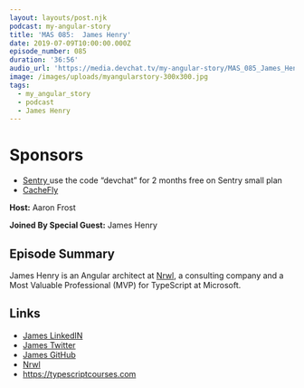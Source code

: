 ```yaml
---
layout: layouts/post.njk
podcast: my-angular-story
title: 'MAS 085:  James Henry'
date: 2019-07-09T10:00:00.000Z
episode_number: 085
duration: '36:56'
audio_url: 'https://media.devchat.tv/my-angular-story/MAS_085_James_Henry.mp3'
image: /images/uploads/myangularstory-300x300.jpg
tags:
  - my_angular_story
  - podcast
  - James Henry
---
```

# Sponsors

* [Sentry ](https://sentry.io/welcome/) use the code “devchat” for 2 months free on Sentry small plan
* [CacheFly](https://www.cachefly.com)

**Host:** Aaron Frost

**Joined By Special Guest:** James Henry

## Episode Summary

James Henry is an Angular architect at [Nrwl](https://nrwl.io/about-us), a consulting company and a Most Valuable Professional (MVP) for TypeScript at Microsoft.

## Links

* [James LinkedIN](https://www.linkedin.com/in/mrjameshenry/)
* [James Twitter](https://twitter.com/mrjameshenry?lang=en)
* [James GitHub](https://github.com/JamesHenry)
* [Nrwl](https://nrwl.io/about-us)
* <https://typescriptcourses.com>

##

